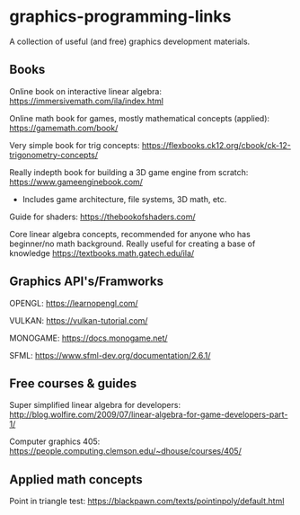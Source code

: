 # graphics-programming-links
A collection of useful (and free) graphics development materials.

<h2> Books </h2>

Online book on interactive linear algebra: https://immersivemath.com/ila/index.html

Online math book for games, mostly mathematical concepts (applied): https://gamemath.com/book/

Very simple book for trig concepts: https://flexbooks.ck12.org/cbook/ck-12-trigonometry-concepts/

Really indepth book for building a 3D game engine from scratch: https://www.gameenginebook.com/
 - Includes game architecture, file systems, 3D math, etc.

Guide for shaders: https://thebookofshaders.com/

Core linear algebra concepts, recommended for anyone who has beginner/no math background. Really useful for creating a base of knowledge
https://textbooks.math.gatech.edu/ila/

<h2> Graphics API's/Framworks </h2>

OPENGL: https://learnopengl.com/

VULKAN: https://vulkan-tutorial.com/

MONOGAME: https://docs.monogame.net/

SFML: https://www.sfml-dev.org/documentation/2.6.1/

<h2>Free courses & guides</h2>

Super simplified linear algebra for developers: http://blog.wolfire.com/2009/07/linear-algebra-for-game-developers-part-1/

Computer graphics 405: https://people.computing.clemson.edu/~dhouse/courses/405/


<h2>Applied math concepts</h2>

Point in triangle test: https://blackpawn.com/texts/pointinpoly/default.html





